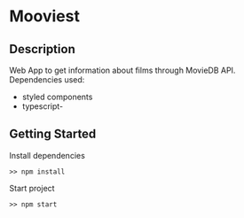 # Mooviest

## Description

Web App to get information about films through MovieDB API.
Dependencies used:
- styled components
- typescript- 

## Getting Started


Install dependencies
```
>> npm install 
```

Start project
```
>> npm start
```